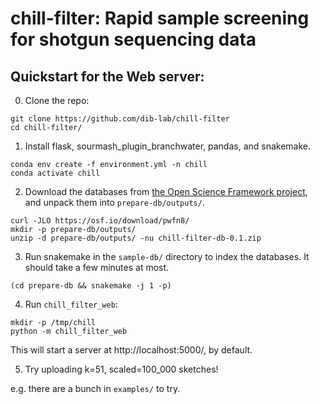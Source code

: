 # chill-filter: Rapid sample screening for shotgun sequencing data

## Quickstart for the Web server:

0. Clone the repo:

```
git clone https://github.com/dib-lab/chill-filter
cd chill-filter/
```

1. Install flask, sourmash_plugin_branchwater, pandas, and snakemake.

```
conda env create -f environment.yml -n chill
conda activate chill
```

2. Download the databases from [the Open Science Framework project](https://osf.io/m85ux/), and unpack them into `prepare-db/outputs/`.

```
curl -JLO https://osf.io/download/pwfn8/
mkdir -p prepare-db/outputs/
unzip -d prepare-db/outputs/ -nu chill-filter-db-0.1.zip
```

3. Run snakemake in the `sample-db/` directory to index the databases. It should take a few minutes at most.

```
(cd prepare-db && snakemake -j 1 -p)
```

4. Run `chill_filter_web`:

```
mkdir -p /tmp/chill
python -m chill_filter_web
```

This will start a server at http://localhost:5000/, by default.

5. Try uploading k=51, scaled=100_000 sketches!

e.g. there are a bunch in `examples/` to try.
